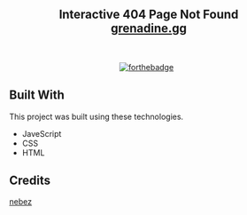<h2 align="center">
  Interactive 404 Page Not Found<br/>
  <a href="https://grenadine.gg/" target="_blank">grenadine.gg</a>
</h2>

<br/>

<center>

[![forthebadge](https://forthebadge.com/images/badges/open-source.svg)](https://forthebadge.com) &nbsp;

</center>

## Built With

This project was built using these technologies.

- JaveScript
- CSS
- HTML

## Credits

[nebez](https://github.com/nebez/floppybird)